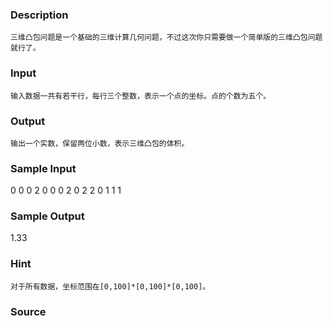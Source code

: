 
### Description
	三维凸包问题是一个基础的三维计算几何问题，不过这次你只需要做一个简单版的三维凸包问题就行了。


### Input
	输入数据一共有若干行，每行三个整数，表示一个点的坐标。点的个数为五个。


### Output
	输出一个实数，保留两位小数，表示三维凸包的体积。


### Sample Input
0 0 0
2 0 0
0 2 0
2 2 0
1 1 1

### Sample Output
1.33

### Hint
	对于所有数据，坐标范围在[0,100]*[0,100]*[0,100]。

### Source
